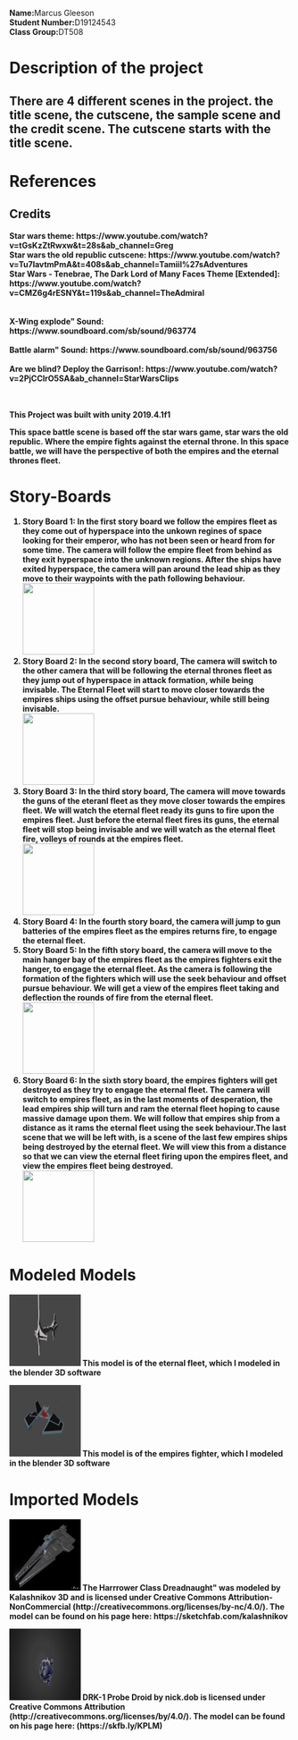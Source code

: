 <html>
<body>
<p><b>Name:</b>Marcus Gleeson<br>
<b>Student Number:</b>D19124543<br>
<b>Class Group:</b>DT508
</P>

<h1>Description of the project</h1>
<h2> There are 4 different scenes in the project.  the title scene,  the cutscene, the sample scene and the credit scene. The cutscene starts with the title scene.</h2>

<h1>References</h1>
<p>
<h2>Credits</h2>
<b>Star wars theme: https://www.youtube.com/watch?v=tGsKzZtRwxw&t=28s&ab_channel=Greg <br>
<b>Star wars the old republic cutscene: https://www.youtube.com/watch?v=Tu7lavtmPmA&t=408s&ab_channel=Tamiil%27sAdventures <br>
<b>Star Wars - Tenebrae, The Dark Lord of Many Faces Theme [Extended]: https://www.youtube.com/watch?v=CMZ6g4rESNY&t=119s&ab_channel=TheAdmiral <br>
<br TIE fighter explode" Sound: https://www.soundboard.com/sb/sound/963764</br>
<br>X-Wing explode" Sound: https://www.soundboard.com/sb/sound/963774</br>
<br>Battle alarm" Sound: https://www.soundboard.com/sb/sound/963756</br>
<br>Are we blind? Deploy the Garrison!: https://www.youtube.com/watch?v=2PjCClrO5SA&ab_channel=StarWarsClips</br>
<br></br>
</p>
<p>
This Project was built with unity 2019.4.1f1
</p>
<p>
This space battle scene is based off the star wars game, star wars the old republic. Where the empire fights against the eternal throne.
In this space battle, we will have the perspective of both the empires and the eternal thrones fleet.
</p>

<h1>Story-Boards</h1>
<p>
<ol>
  <li><b>Story Board 1:</b> In the first story board we follow the empires fleet as they come out of hyperspace into the unkown regines of space looking for their emperor, who has not been seen or heard from for some time. 
			    The camera will follow the empire fleet from behind as they exit hyperspace into the unknown regions.
			    After the ships have exited hyperspace, the camera will pan around the lead ship as they move to their waypoints with the path following behaviour.</li>
	<img src="/StoryBoard/1.png" style="width:128px;height:128px;">

 <li><b>Story Board 2:</b> In the second story board, The camera will switch to the other camera that will be following the eternal thrones fleet as they jump out of hyperspace in attack formation, while being invisable. 
			   The Eternal Fleet will start to move closer towards the empires ships using the offset pursue behaviour, while still being invisable. </li>
	<img src="/StoryBoard/2.png" style="width:128px;height:128px;">

 <li><b>Story Board 3:</b> In the third story board, The camera will move towards the guns of the eteranl fleet as they move closer towards the empires fleet. We will watch the eternal fleet ready its guns to fire upon the empires fleet.
			   Just before the eternal fleet fires its guns, the eternal fleet will stop being invisable and we will watch as the eternal fleet fire, volleys of rounds at the empires fleet.</li>
	<img src="/StoryBoard/3.png" style="width:128px;height:128px;">

<li><b>Story Board 4:</b> In the fourth story board, the camera will jump to gun batteries of the empires fleet as the empires returns fire, to engage the eternal fleet. 
			    </li>

 <li><b>Story Board 5:</b> In the fifth story board, the camera will move to the main hanger bay of the empires fleet as the empires fighters exit the hanger, to engage the eternal fleet. 
			   As the camera is following the formation of the fighters which will use the seek behaviour and offset pursue behaviour. We will get a view of the empires fleet taking and deflection the rounds of fire from the eternal fleet.
			    </li>
	<img src="/StoryBoard/4.png" style="width:128px;height:128px;">

 <li><b>Story Board 6:</b> In the sixth story board, the empires fighters will get destroyed as they try to engage the eternal fleet. The camera will switch to empires fleet, as in the last moments of desperation, the lead empires ship will turn and ram the eternal fleet hoping to cause massive damage upon them. 
			   We will follow that empires ship from a distance as it rams the eternal fleet using the seek behaviour.The last scene that we will be left with, is a scene of the last few empires ships being destroyed by the eternal fleet. 
			   We will view this from a distance so that we can view the eternal fleet firing upon the empires fleet, and view the empires fleet being destroyed.</li>
	<img src="/StoryBoard/5.png" style="width:128px;height:128px;">

  
</ol>
</P>


<h1>Modeled Models</h1>
<p>
<img src="/StoryBoard/7.png" style="width:128px;height:128px;"> 
This model is of the eternal fleet, which I modeled in the blender 3D software
</p>

<p>
<img src="/StoryBoard/8.png" style="width:128px;height:128px;"> 
This model is of the empires fighter, which I modeled in the blender 3D software
</p>


<h1>Imported Models</h1>
<p>
<img src="/StoryBoard/6.PNG" style="width:128px;height:128px;"> 
The Harrrower Class Dreadnaught" was modeled by Kalashnikov 3D and is licensed under Creative Commons Attribution-NonCommercial (http://creativecommons.org/licenses/by-nc/4.0/). 
The model can be found on his page here: https://sketchfab.com/kalashnikov</p>

<p>
<img src="/StoryBoard/9.PNG" style="width:128px;height:128px;"> 
DRK-1 Probe Droid by nick.dob is licensed under Creative Commons Attribution (http://creativecommons.org/licenses/by/4.0/).
The model can be found on his page here: (https://skfb.ly/KPLM) 







</body>
</html>
